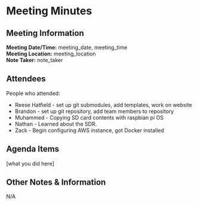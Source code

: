 # Meeting Minutes
## Meeting Information
**Meeting Date/Time:** meeting_date, meeting_time  
**Meeting Location:** meeting_location  
**Note Taker:** note_taker  

## Attendees
People who attended:
- Reese Hatfield - set up git submodules, add templates, work on website
- Brandon - set up git repository, add team members to repository
- Muhammed - Copying SD card contents with raspbian pi OS 
- Nathan - Learned about the SDR.
- Zack - Begin configuring AWS instance, got Docker installed
## Agenda Items

[what you did here]

## Other Notes & Information
N/A
